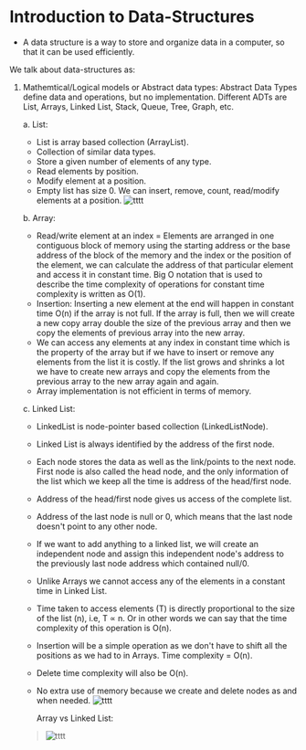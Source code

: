 # Introduction to Data-Structures

* A data structure is a way to store and organize data in a computer, so that it can be used efficiently.

We talk about data-structures as:
1. Mathemtical/Logical models or Abstract data types: Abstract Data Types define data and operations, but no implementation. Different ADTs are List, Arrays, Linked List, Stack, Queue, Tree, Graph, etc.

     a.  List:
     - List is array based collection (ArrayList).
     - Collection of similar data types.
     - Store a given number of elements of any type.
     - Read elements by position.
     - Modify element at a position.
     - Empty list has size 0. We can insert, remove, count, read/modify elements at a position.
          ![tttt](https://user-images.githubusercontent.com/93812163/235986171-59c31855-a6a3-43ae-956e-281f3f973217.png)
     
      b. Array:
      - Read/write element at an index = Elements are arranged in one contiguous block of memory using the starting address or the base address of the block of the memory and the index or the position of the element, we can calculate the address of that particular element and access it in constant time. Big O notation that is used to describe the time complexity of operations for constant time complexity is written as O(1).
      - Insertion: Inserting a new element at the end will happen in constant time O(n) if the array is not full. If the array is full, then we will create a new copy array double the size of the previous array and then we copy the elements of previous array into the new array.
      - We can access any elements at any index in constant time which is the property of the array but if we have to insert or remove any elements from the list it is costly. If the list grows and shrinks a lot we have to create new arrays and copy the elements from the previous array to the new array again and again.
      - Array implementation is not efficient in terms of memory.
     
     c. Linked List:
     - LinkedList is node-pointer based collection (LinkedListNode).
     - Linked List is always identified by the address of the first node.
     - Each node stores the data as well as the link/points to the next node. First node is also called the head node, and the only information of the list which we keep all the time is address of the head/first node.
     - Address of the head/first node gives us access of the complete list.
     - Address of the last node is null or 0, which means that the last node doesn't point to any other node.
     - If we want to add anything to a linked list, we will create an independent node and assign this independent node's address to the previously last node address which contained null/0.
     - Unlike Arrays we cannot access any of the elements in a constant time in Linked List.
     - Time taken to access elements (T) is directly proportional to the size of the list (n), i.e, T ∝ n. Or in other words we can say that the time complexity of this operation is O(n).
     - Insertion will be a simple operation as we don't have to shift all the positions as we had to in Arrays. Time complexity = O(n).
     - Delete time complexity will also be O(n).
     - No extra use of memory because we create and delete nodes as and when needed.
     ![tttt](https://user-images.githubusercontent.com/93812163/236188922-0eabe460-332e-4fb7-9519-be19c55ca619.png)
     
       Array vs Linked List:
       
      > ![tttt](https://user-images.githubusercontent.com/93812163/236384558-dd0eaf29-5632-4c35-90a0-781528a9d66d.png)





      
